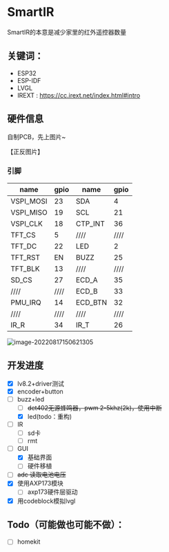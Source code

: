 # SmartIR

SmartIR的本意是减少家里的红外遥控器数量

## 关键词：

- ESP32
- ESP-IDF
- LVGL
- IREXT : https://cc.irext.net/index.html#intro



## 硬件信息

自制PCB，先上图片~

【正反图片】



### 引脚

| name      | gpio | name    | gpio |
| --------- | ---- | ------- | ---- |
| VSPI_MOSI | 23   | SDA     | 4    |
| VSPI_MISO | 19   | SCL     | 21   |
| VSPI_CLK  | 18   | CTP_INT | 36   |
| TFT_CS    | 5    | ////    | //// |
| TFT_DC    | 22   | LED     | 2    |
| TFT_RST   | EN   | BUZZ    | 25   |
| TFT_BLK   | 13   | ////    | //// |
| SD_CS     | 27   | ECD_A   | 35   |
| ////      | //// | ECD_B   | 33   |
| PMU_IRQ   | 14   | ECD_BTN | 32   |
| ////      | //// | ////    | //// |
| IR_R      | 34   | IR_T    | 26   |

![image-20220817150621305](C:\Users\bosco\AppData\Roaming\Typora\typora-user-images\image-20220817150621305.png)





## 开发进度

- [x] lv8.2+driver测试
- [x] encoder+button
- [ ] buzz+led
  - [ ] ~~det402无源蜂鸣器，pwm 2-5khz(2k)，使用中断~~
  - [x] led(todo：重构)
- [ ] IR
  - [ ] sd卡
  - [ ] rmt
- [ ] GUI
  - [x] 基础界面
  - [ ] 硬件移植
- [ ] ~~adc 读取电池电压~~
- [x] 使用AXP173模块
  - [ ] axp173硬件层驱动

- [x] 用codeblock模拟lvgl

## Todo（可能做也可能不做）：

- [ ] homekit





